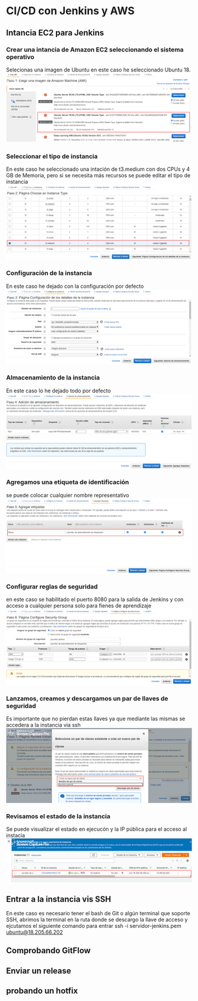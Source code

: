# CI/CD con Jenkins y AWS

## Intancia EC2 para Jenkins

### Crear una intancia de Amazon EC2 seleccionando el sistema operativo
Selecionas una imagen de Ubuntu en este caso he seleccionado Ubuntu 18.
![img](/imagesPipeline/sistemaOperativo.png)

### Seleccionar el tipo de instancia
En este caso he seleccionado una intación de t3.medium con dos CPUs y 4 GB de Memoria, pero si se necesita más recursos se puede editar el tipo de instancia
![img](/imagesPipeline/tipoIns.png)

### Configuración de la instancia
En este caso he dejado con la configuración por defecto
![img](/imagesPipeline/confIns.png)

### Almacenamiento de la instancia
En este caso lo he dejado todo por defecto
![img](/imagesPipeline/almacenIns.png)

### Agregamos una etiqueta de identificación
se puede colocar cualquier nombre representativo
![img](/imagesPipeline/etiquetaIns.png)

### Configurar reglas de seguridad
en este caso se habilitado el puerto 8080 para la salida de Jenkins y con acceso a cualquier persona solo para fienes de aprendizaje
![img](/imagesPipeline/reglasIns.png)

### Lanzamos, creamos y descargamos un par de llaves de seguridad
Es importante que no pierdan estas llaves ya que mediante las mismas se accedera a la instancia via ssh
![img](/imagesPipeline/clavesIns.png)

### Revisamos el estado de la instancia
Se puede visualizar el estado en ejecucón y la IP pública para el acceso al instacia
![img](/imagesPipeline/instancias.png)

## Entrar a la instancia vis SSH
En este caso es necesario tener el bash de Git o algún terminal que soporte SSH, abrimos la terminal en la ruta donde se descargo la llave de acceso y ejcutamos el siguiente comando para entrar ssh -i servidor-jenkins.pem ubuntu@18.205.66.202

## Comprobando GitFlow

## Enviar un release

## probando un hotfix

